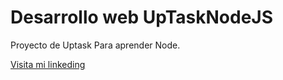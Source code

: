 # Desarrollo web UpTaskNodeJS

Proyecto de Uptask Para aprender Node.

[Visita mi linkeding](https://www.linkedin.com/in/ariel-sosa-5a0b251b5/)
